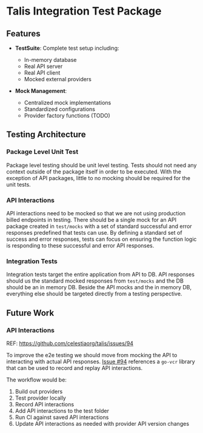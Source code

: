 # Talis Integration Test Package


## Features

- **TestSuite**: Complete test setup including:
  - In-memory database
  - Real API server
  - Real API client
  - Mocked external providers

- **Mock Management**: 
  - Centralized mock implementations
  - Standardized configurations
  - Provider factory functions (TODO)

## Testing Architecture

### Package Level Unit Test

Package level testing should be unit level testing. Tests should not need any context outside of the package itself in order to be executed. With the exception of API packages, little to no mocking should be required for the unit tests. 

### API Interactions

API interactions need to be mocked so that we are not using production billed endpoints in testing. 
There should be a single mock for an API package created in `test/mocks` with a set of standard successful and error responses predefined that tests can use. 
By defining a standard set of success and error responses, tests can focus on ensuring the function logic is responding to these successful and error API responses. 

### Integration Tests

Integration tests target the entire application from API to DB. API responses should us the standard mocked responses from `test/mocks` and the DB should be an in memory DB. 
Beside the API mocks and the in memory DB, everything else should be targeted directly from a testing perspective. 

## Future Work

### API Interactions
REF: https://github.com/celestiaorg/talis/issues/94

To improve the e2e testing we should move from mocking the API to interacting with actual API responses. [Issue #94](https://github.com/celestiaorg/talis/issues/94) references a `go-vcr` library that can be used to record and replay API interactions.

The workflow would be:
1. Build out providers
2. Test provider locally
3. Record API interactions
4. Add API interactions to the test folder
5. Run CI against saved API interactions
6. Update API interactions as needed with provider API version changes 
